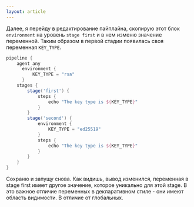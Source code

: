 ```yaml
---
layout: article
---
```

Далее, я перейду в редактирование пайплайна, скопирую этот блок `environment` на уровень `stage first` и в нем изменю значение переменной. Таким образом в первой стадии появилась своя переменная `KEY_TYPE`.

```groovy
pipeline {
    agent any
	  environment {
	      KEY_TYPE = "rsa"
	  }
    stages {
        stage('first') {
            steps {
                echo "The key type is ${KEY_TYPE}"
            }
        }
        stage('second') {
            environment {
                KEY_TYPE = "ed25519"
            }		
            steps {
                echo "The key type is ${KEY_TYPE}"
            }
        }
    }
}
```

Сохраню и запущу снова. Как видишь, вывод изменился, переменная в stage first имеет другое значение, которое уникально для этой stage. В это важное отличие переменных в декларативном стиле - они имеют область видимости. В отличие от глобальных.
